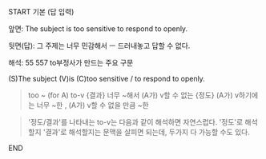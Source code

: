 START
기본 (답 입력)

앞면:
The subject is too sensitive to respond to openly.


뒷면(답):
그 주제는 너무 민감해서 ㅡ 드러내놓고 답할 수 없다.


해석:
55 557 to부정사가 만드는 주요 구문

(S)The subject (V)is (C)too sensitive / to respond to openly.

> too ~ (for A) to-v
> {결과} 너무 ~해서 (A가) v할 수 없는
> {정도} (A가) v하기에는 너무 ~한 , (A가) v할 수 없을 만큼 ~한

> '정도/결과'를 나타내는 to-v는 다음과 같이 해석하면 자연스럽다.
> '정도'로 해석할지 '결과'로 해석할지는 문맥을 살피면 되는데,
> 두가지 다 가능할 수도 있다.
<!--ID: 1695331209205-->
END